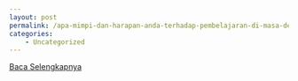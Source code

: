 ```yaml
---
layout: post
permalink: /apa-mimpi-dan-harapan-anda-terhadap-pembelajaran-di-masa-depan/
categories:
    - Uncategorized
---
```


[Baca Selengkapnya](/10)